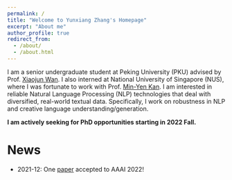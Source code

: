 ```yaml
---
permalink: /
title: "Welcome to Yunxiang Zhang's Homepage"
excerpt: "About me"
author_profile: true
redirect_from: 
  - /about/
  - /about.html
---
```


I am a senior undergraduate student at Peking University (PKU) advised by Prof. [Xiaojun Wan](https://wanxiaojun.github.io/). I also interned at National University of Singapore (NUS), where I was fortunate to work with Prof. [Min-Yen Kan](https://www.comp.nus.edu.sg/~kanmy/). I am interested in reliable Natural Language Processing (NLP) technologies that deal with diversified, real-world textual data. Specifically, I work on robustness in NLP and creative language understanding/generation.

**I am actively seeking for PhD opportunities starting in 2022 Fall.**

# News
* 2021-12: One [paper](https://arxiv.org/abs/2109.11087) accepted to AAAI 2022!





